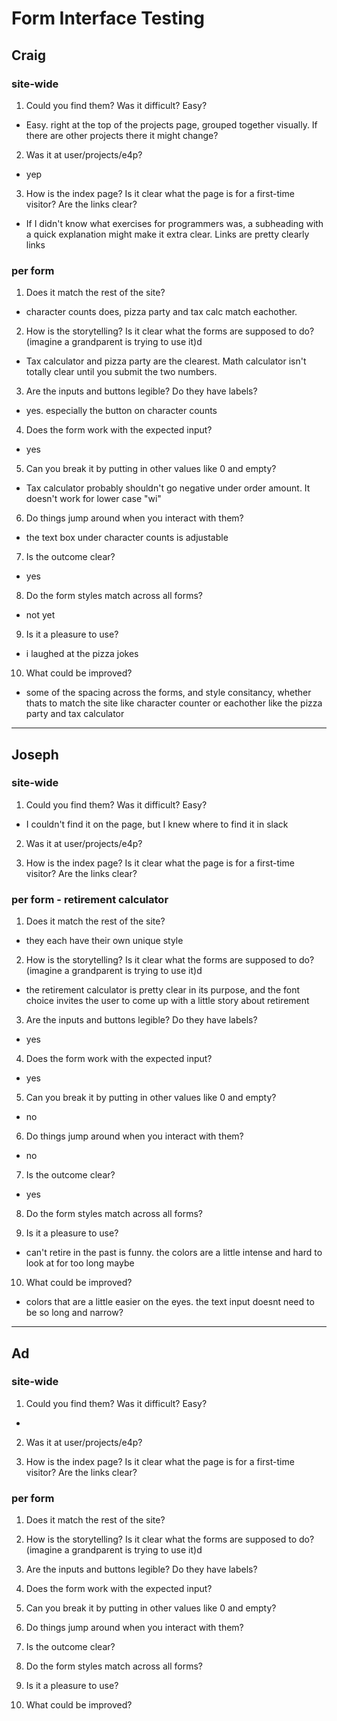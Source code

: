 # Form Interface Testing





## Craig

### site-wide

1. Could you find them? Was it difficult? Easy? 
- Easy. right at the top of the projects page, grouped together visually. If there are other projects there it might change?


2. Was it at user/projects/e4p?
- yep


3. How is the index page? Is it clear what the page is for a first-time visitor? Are the links clear?
- If I didn't know what exercises for programmers was, a subheading with a quick explanation might make it extra clear. Links are pretty clearly links


### per form

1. Does it match the rest of the site? 
- character counts does, pizza party and tax calc match eachother. 


2. How is the storytelling? Is it clear what the forms are supposed to do? (imagine a grandparent is trying to use it)d
- Tax calculator and pizza party are the clearest. Math calculator isn't totally clear until you submit the two numbers. 


3. Are the inputs and buttons legible? Do they have labels?
- yes. especially the button on character counts


4. Does the form work with the expected input?
- yes

5. Can you break it by putting in other values like 0 and empty?
- Tax calculator probably shouldn't go negative under order amount. It doesn't work for lower case "wi"


6. Do things jump around when you interact with them?
- the text box under character counts is adjustable

7. Is the outcome clear?
- yes

8. Do the form styles match across all forms?
- not yet

9. Is it a pleasure to use?
- i laughed at the pizza jokes

10. What could be improved?
- some of the spacing across the forms, and style consitancy, whether thats to match the site like character counter or eachother like the pizza party and tax calculator

---


## Joseph

### site-wide

1. Could you find them? Was it difficult? Easy? 
- I couldn't find it on the page, but I knew where to find it in slack


2. Was it at user/projects/e4p?


3. How is the index page? Is it clear what the page is for a first-time visitor? Are the links clear?


### per form - retirement calculator

1. Does it match the rest of the site? 
- they each have their own unique style

2. How is the storytelling? Is it clear what the forms are supposed to do? (imagine a grandparent is trying to use it)d
- the retirement calculator is pretty clear in its purpose, and the font choice invites the user to come up with a little story about retirement

3. Are the inputs and buttons legible? Do they have labels?
- yes

4. Does the form work with the expected input?
- yes

5. Can you break it by putting in other values like 0 and empty?
- no

6. Do things jump around when you interact with them?
- no

7. Is the outcome clear?
- yes

8. Do the form styles match across all forms?

9. Is it a pleasure to use?
- can't retire in the past is funny. the colors are a little intense and hard to look at for too long maybe

10. What could be improved?
- colors that are a little easier on the eyes. the text input doesnt need to be so long and narrow?

---


## Ad

### site-wide

1. Could you find them? Was it difficult? Easy? 
  -

2. Was it at user/projects/e4p?


3. How is the index page? Is it clear what the page is for a first-time visitor? Are the links clear?


### per form

1. Does it match the rest of the site? 


2. How is the storytelling? Is it clear what the forms are supposed to do? (imagine a grandparent is trying to use it)d


3. Are the inputs and buttons legible? Do they have labels?


4. Does the form work with the expected input?

5. Can you break it by putting in other values like 0 and empty?


6. Do things jump around when you interact with them?

7. Is the outcome clear?

8. Do the form styles match across all forms?

9. Is it a pleasure to use?

10. What could be improved?

